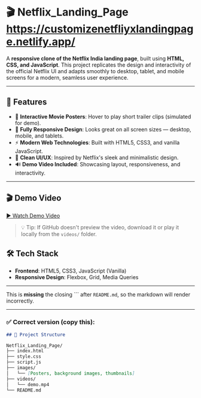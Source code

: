 # 🎬 Netflix_Landing_Page https://customizenetfliyxlandingpage.netlify.app/

A **responsive clone of the Netflix India landing page**, built using **HTML, CSS, and JavaScript**. This project replicates the design and interactivity of the official Netflix UI and adapts smoothly to desktop, tablet, and mobile screens for a modern, seamless user experience.

---

## 🚀 Features

- 🎥 **Interactive Movie Posters**: Hover to play short trailer clips (simulated for demo).
- 📱 **Fully Responsive Design**: Looks great on all screen sizes — desktop, mobile, and tablets.
- ⚡ **Modern Web Technologies**: Built with HTML5, CSS3, and vanilla JavaScript.
- 🎨 **Clean UI/UX**: Inspired by Netflix's sleek and minimalistic design.
- 🔊 **Demo Video Included**: Showcasing layout, responsiveness, and interactivity.

---

## 🎬 Demo Video
[▶️ Watch Demo Video](2025-05-22%2001-55-38.mp4)

> 💡 Tip: If GitHub doesn't preview the video, download it or play it locally from the `videos/` folder.

## 🛠️ Tech Stack

- **Frontend**: HTML5, CSS3, JavaScript (Vanilla)
- **Responsive Design**: Flexbox, Grid, Media Queries

---
This is **missing** the closing ``` after `README.md`, so the markdown will render incorrectly.

---

### ✅ Correct version (copy this):

```markdown
## 📂 Project Structure

Netflix_Landing_Page/
├── index.html
├── style.css
├── script.js
├── images/
│   └── [Posters, background images, thumbnails]
├── videos/
│   └── demo.mp4
└── README.md


